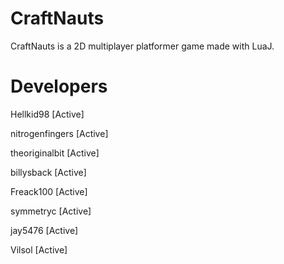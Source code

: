 CraftNauts
==========

CraftNauts is a 2D multiplayer platformer game made with LuaJ.

Developers
========================
Hellkid98       [Active]

nitrogenfingers [Active]

theoriginalbit  [Active]

billysback      [Active]

Freack100       [Active]

symmetryc       [Active]

jay5476         [Active]

Vilsol          [Active]
